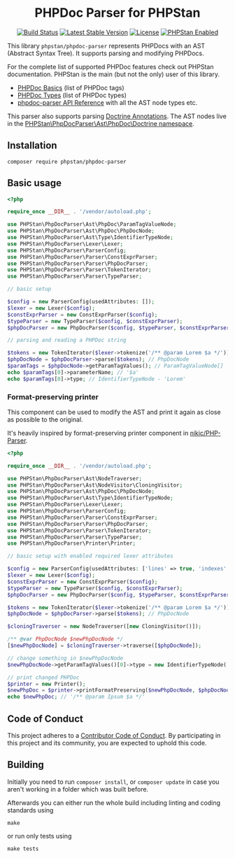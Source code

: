 <h1 align="center">PHPDoc Parser for PHPStan</h1>

<p align="center">
	<a href="https://github.com/phpstan/phpdoc-parser/actions"><img src="https://github.com/phpstan/phpdoc-parser/workflows/Build/badge.svg" alt="Build Status"></a>
	<a href="https://packagist.org/packages/phpstan/phpdoc-parser"><img src="https://poser.pugx.org/phpstan/phpdoc-parser/v/stable" alt="Latest Stable Version"></a>
	<a href="https://choosealicense.com/licenses/mit/"><img src="https://poser.pugx.org/phpstan/phpstan/license" alt="License"></a>
	<a href="https://phpstan.org/"><img src="https://img.shields.io/badge/PHPStan-enabled-brightgreen.svg?style=flat" alt="PHPStan Enabled"></a>
</p>

This library `phpstan/phpdoc-parser` represents PHPDocs with an AST (Abstract Syntax Tree). It supports parsing and modifying PHPDocs.

For the complete list of supported PHPDoc features check out PHPStan documentation. PHPStan is the main (but not the only) user of this library.

* [PHPDoc Basics](https://phpstan.org/writing-php-code/phpdocs-basics) (list of PHPDoc tags)
* [PHPDoc Types](https://phpstan.org/writing-php-code/phpdoc-types) (list of PHPDoc types)
* [phpdoc-parser API Reference](https://phpstan.github.io/phpdoc-parser/2.1.x/namespace-PHPStan.PhpDocParser.html) with all the AST node types etc.

This parser also supports parsing [Doctrine Annotations](https://github.com/doctrine/annotations). The AST nodes live in the [PHPStan\PhpDocParser\Ast\PhpDoc\Doctrine namespace](https://phpstan.github.io/phpdoc-parser/2.1.x/namespace-PHPStan.PhpDocParser.Ast.PhpDoc.Doctrine.html).

## Installation

```
composer require phpstan/phpdoc-parser
```

## Basic usage

```php
<?php

require_once __DIR__ . '/vendor/autoload.php';

use PHPStan\PhpDocParser\Ast\PhpDoc\ParamTagValueNode;
use PHPStan\PhpDocParser\Ast\PhpDoc\PhpDocNode;
use PHPStan\PhpDocParser\Ast\Type\IdentifierTypeNode;
use PHPStan\PhpDocParser\Lexer\Lexer;
use PHPStan\PhpDocParser\ParserConfig;
use PHPStan\PhpDocParser\Parser\ConstExprParser;
use PHPStan\PhpDocParser\Parser\PhpDocParser;
use PHPStan\PhpDocParser\Parser\TokenIterator;
use PHPStan\PhpDocParser\Parser\TypeParser;

// basic setup

$config = new ParserConfig(usedAttributes: []);
$lexer = new Lexer($config);
$constExprParser = new ConstExprParser($config);
$typeParser = new TypeParser($config, $constExprParser);
$phpDocParser = new PhpDocParser($config, $typeParser, $constExprParser);

// parsing and reading a PHPDoc string

$tokens = new TokenIterator($lexer->tokenize('/** @param Lorem $a */'));
$phpDocNode = $phpDocParser->parse($tokens); // PhpDocNode
$paramTags = $phpDocNode->getParamTagValues(); // ParamTagValueNode[]
echo $paramTags[0]->parameterName; // '$a'
echo $paramTags[0]->type; // IdentifierTypeNode - 'Lorem'
```

### Format-preserving printer

This component can be used to modify the AST
and print it again as close as possible to the original.

It's heavily inspired by format-preserving printer component in [nikic/PHP-Parser](https://github.com/nikic/PHP-Parser).

```php
<?php

require_once __DIR__ . '/vendor/autoload.php';

use PHPStan\PhpDocParser\Ast\NodeTraverser;
use PHPStan\PhpDocParser\Ast\NodeVisitor\CloningVisitor;
use PHPStan\PhpDocParser\Ast\PhpDoc\PhpDocNode;
use PHPStan\PhpDocParser\Ast\Type\IdentifierTypeNode;
use PHPStan\PhpDocParser\Lexer\Lexer;
use PHPStan\PhpDocParser\ParserConfig;
use PHPStan\PhpDocParser\Parser\ConstExprParser;
use PHPStan\PhpDocParser\Parser\PhpDocParser;
use PHPStan\PhpDocParser\Parser\TokenIterator;
use PHPStan\PhpDocParser\Parser\TypeParser;
use PHPStan\PhpDocParser\Printer\Printer;

// basic setup with enabled required lexer attributes

$config = new ParserConfig(usedAttributes: ['lines' => true, 'indexes' => true, 'comments' => true]);
$lexer = new Lexer($config);
$constExprParser = new ConstExprParser($config);
$typeParser = new TypeParser($config, $constExprParser);
$phpDocParser = new PhpDocParser($config, $typeParser, $constExprParser);

$tokens = new TokenIterator($lexer->tokenize('/** @param Lorem $a */'));
$phpDocNode = $phpDocParser->parse($tokens); // PhpDocNode

$cloningTraverser = new NodeTraverser([new CloningVisitor()]);

/** @var PhpDocNode $newPhpDocNode */
[$newPhpDocNode] = $cloningTraverser->traverse([$phpDocNode]);

// change something in $newPhpDocNode
$newPhpDocNode->getParamTagValues()[0]->type = new IdentifierTypeNode('Ipsum');

// print changed PHPDoc
$printer = new Printer();
$newPhpDoc = $printer->printFormatPreserving($newPhpDocNode, $phpDocNode, $tokens);
echo $newPhpDoc; // '/** @param Ipsum $a */'
```

## Code of Conduct

This project adheres to a [Contributor Code of Conduct](CODE_OF_CONDUCT.md). By participating in this project and its community, you are expected to uphold this code.

## Building

Initially you need to run `composer install`, or `composer update` in case you aren't working in a folder which was built before.

Afterwards you can either run the whole build including linting and coding standards using

    make

or run only tests using

    make tests

